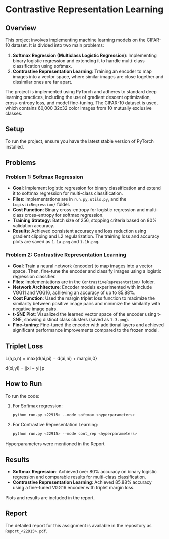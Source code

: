 # Contrastive Representation Learning

## Overview

This project involves implementing machine learning models on the CIFAR-10 dataset. It is divided into two main problems:

1. **Softmax Regression (Multiclass Logistic Regression)**: Implementing binary logistic regression and extending it to handle multi-class classification using softmax.
2. **Contrastive Representation Learning**: Training an encoder to map images into a vector space, where similar images are close together and dissimilar ones are far apart.

The project is implemented using PyTorch and adheres to standard deep learning practices, including the use of gradient descent optimization, cross-entropy loss, and model fine-tuning. The CIFAR-10 dataset is used, which contains 60,000 32x32 color images from 10 mutually exclusive classes.

## Setup

To run the project, ensure you have the latest stable version of PyTorch installed. 

## Problems

### Problem 1: Softmax Regression

- **Goal**: Implement logistic regression for binary classification and extend it to softmax regression for multi-class classification.
- **Files**: Implementations are in `run.py`, `utils.py`, and the `LogisticRegression/` folder.
- **Cost Function**: Binary cross-entropy for logistic regression and multi-class cross-entropy for softmax regression.
- **Training Strategy**: Batch size of 256, stopping criteria based on 80% validation accuracy.
- **Results**: Achieved consistent accuracy and loss reduction using gradient clipping and L2 regularization. The training loss and accuracy plots are saved as `1.1a.png` and `1.1b.png`.

### Problem 2: Contrastive Representation Learning

- **Goal**: Train a neural network (encoder) to map images into a vector space. Then, fine-tune the encoder and classify images using a logistic regression classifier.
- **Files**: Implementations are in the `ContrastiveRepresentation/` folder.
- **Network Architecture**: Encoder models experimented with include VGG11 and VGG16, achieving an accuracy of up to 85.88%.
- **Cost Function**: Used the margin triplet loss function to maximize the similarity between positive image pairs and minimize the similarity with negative image pairs.
- **t-SNE Plot**: Visualized the learned vector space of the encoder using t-SNE, showing distinct class clusters (saved as `1.3.png`).
- **Fine-tuning**: Fine-tuned the encoder with additional layers and achieved significant performance improvements compared to the frozen model.

## Triplet Loss
L(a,p,n) = max{d(ai,pi) − d(ai,ni) + margin,0}

 d(xi,yi) = ∥xi − yi∥p
## How to Run

To run the code:

1. For Softmax regression:
    ```bash
    python run.py <22915> --mode softmax <hyperparameters>
    ```
2. For Contrastive Representation Learning:
    ```bash
    python run.py <22915> --mode cont_rep <hyperparameters>
    ```
Hyperparameters were mentioned in the Report
## Results

- **Softmax Regression**: Achieved over 80% accuracy on binary logistic regression and comparable results for multi-class classification.
- **Contrastive Representation Learning**: Achieved 85.88% accuracy using a fine-tuned VGG16 encoder with triplet margin loss.

Plots and results are included in the report.

## Report

The detailed report for this assignment is available in the repository as `Report_<22915>.pdf`.

